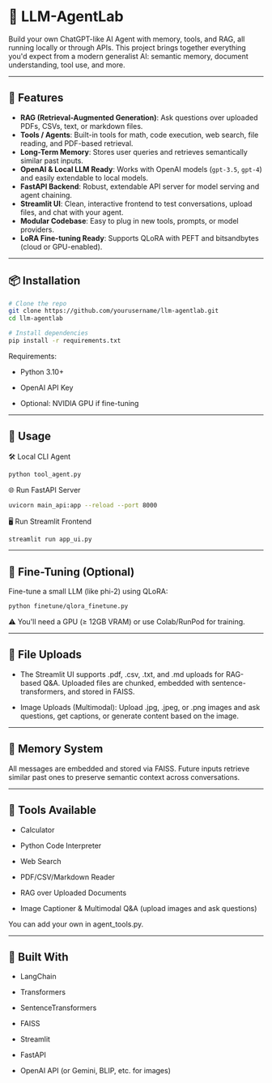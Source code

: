 # 🧠 LLM-AgentLab

Build your own ChatGPT-like AI Agent with memory, tools, and RAG, all running locally or through APIs. This project brings together everything you'd expect from a modern generalist AI: semantic memory, document understanding, tool use, and more.

---

## 🚀 Features

- **RAG (Retrieval-Augmented Generation)**: Ask questions over uploaded PDFs, CSVs, text, or markdown files.
- **Tools / Agents**: Built-in tools for math, code execution, web search, file reading, and PDF-based retrieval.
- **Long-Term Memory**: Stores user queries and retrieves semantically similar past inputs.
- **OpenAI & Local LLM Ready**: Works with OpenAI models (`gpt-3.5`, `gpt-4`) and easily extendable to local models.
- **FastAPI Backend**: Robust, extendable API server for model serving and agent chaining.
- **Streamlit UI**: Clean, interactive frontend to test conversations, upload files, and chat with your agent.
- **Modular Codebase**: Easy to plug in new tools, prompts, or model providers.
- **LoRA Fine-tuning Ready**: Supports QLoRA with PEFT and bitsandbytes (cloud or GPU-enabled).


---

## 📦 Installation

```bash
# Clone the repo
git clone https://github.com/yourusername/llm-agentlab.git
cd llm-agentlab

# Install dependencies
pip install -r requirements.txt
```

Requirements:

* Python 3.10+

* OpenAI API Key

* Optional: NVIDIA GPU if fine-tuning


---
## 🧠 Usage
🛠️ Local CLI Agent
```bash
python tool_agent.py
```

🌐 Run FastAPI Server
```bash
uvicorn main_api:app --reload --port 8000
```

🖥️ Run Streamlit Frontend

```bash
streamlit run app_ui.py
```

---

## 🧪 Fine-Tuning (Optional)
Fine-tune a small LLM (like phi-2) using QLoRA:
```bash
python finetune/qlora_finetune.py
```

⚠️ You'll need a GPU (≥ 12GB VRAM) or use Colab/RunPod for training.

---


## 📁 File Uploads
* The Streamlit UI supports .pdf, .csv, .txt, and .md uploads for RAG-based Q&A. Uploaded files are chunked, embedded with sentence-transformers, and stored in FAISS.
  
* Image Uploads (Multimodal):
Upload .jpg, .jpeg, or .png images and ask questions, get captions, or generate content based on the image.



---

## 🧠 Memory System
All messages are embedded and stored via FAISS. Future inputs retrieve similar past ones to preserve semantic context across conversations.


---

## 🤖 Tools Available

* Calculator

* Python Code Interpreter

* Web Search

* PDF/CSV/Markdown Reader

* RAG over Uploaded Documents

* Image Captioner & Multimodal Q&A (upload images and ask questions)

You can add your own in agent_tools.py.

---

## 🙌 Built With
* LangChain

* Transformers

* SentenceTransformers

* FAISS

* Streamlit

* FastAPI

* OpenAI API (or Gemini, BLIP, etc. for images)



















